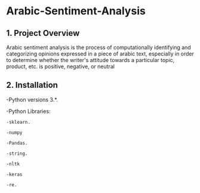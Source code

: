 # Arabic-Sentiment-Analysis
## 1.  Project Overview 

Arabic sentiment analysis is the process of computationally identifying and categorizing opinions expressed in a piece of arabic text, especially in order to determine whether the writer's attitude towards a particular topic, product, etc. is positive, negative, or neutral 

## 2.  Installation
-Python versions 3.*.

-Python Libraries:

    -sklearn.
    
    -numpy
  
    -Pandas.
  
    -string.
  
    -nltk
    
    -keras
    
    -re.




